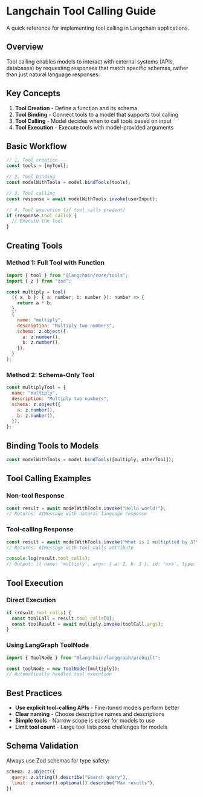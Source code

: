 # Langchain Tool Calling Guide

A quick reference for implementing tool calling in Langchain applications.

## Overview

Tool calling enables models to interact with external systems (APIs, databases) by requesting responses that match specific schemas, rather than just natural language responses.

## Key Concepts

1. **Tool Creation** - Define a function and its schema
2. **Tool Binding** - Connect tools to a model that supports tool calling
3. **Tool Calling** - Model decides when to call tools based on input
4. **Tool Execution** - Execute tools with model-provided arguments

## Basic Workflow

```javascript
// 1. Tool creation
const tools = [myTool];

// 2. Tool binding
const modelWithTools = model.bindTools(tools);

// 3. Tool calling
const response = await modelWithTools.invoke(userInput);

// 4. Tool execution (if tool_calls present)
if (response.tool_calls) {
  // Execute the tool
}
```

## Creating Tools

### Method 1: Full Tool with Function

```javascript
import { tool } from "@langchain/core/tools";
import { z } from "zod";

const multiply = tool(
  ({ a, b }: { a: number; b: number }): number => {
    return a * b;
  },
  {
    name: "multiply",
    description: "Multiply two numbers",
    schema: z.object({
      a: z.number(),
      b: z.number(),
    }),
  }
);
```

### Method 2: Schema-Only Tool

```javascript
const multiplyTool = {
  name: "multiply",
  description: "Multiply two numbers",
  schema: z.object({
    a: z.number(),
    b: z.number(),
  }),
};
```

## Binding Tools to Models

```javascript
const modelWithTools = model.bindTools([multiply, otherTool]);
```

## Tool Calling Examples

### Non-tool Response
```javascript
const result = await modelWithTools.invoke("Hello world!");
// Returns: AIMessage with natural language response
```

### Tool-calling Response
```javascript
const result = await modelWithTools.invoke("What is 2 multiplied by 3?");
// Returns: AIMessage with tool_calls attribute

console.log(result.tool_calls);
// Output: [{ name: 'multiply', args: { a: 2, b: 3 }, id: 'xxx', type: 'tool_call' }]
```

## Tool Execution

### Direct Execution
```javascript
if (result.tool_calls) {
  const toolCall = result.tool_calls[0];
  const toolResult = await multiply.invoke(toolCall.args);
}
```

### Using LangGraph ToolNode
```javascript
import { ToolNode } from "@langchain/langgraph/prebuilt";

const toolNode = new ToolNode([multiply]);
// Automatically handles tool execution
```

## Best Practices

- **Use explicit tool-calling APIs** - Fine-tuned models perform better
- **Clear naming** - Choose descriptive names and descriptions
- **Simple tools** - Narrow scope is easier for models to use
- **Limit tool count** - Large tool lists pose challenges for models

## Schema Validation

Always use Zod schemas for type safety:

```javascript
schema: z.object({
  query: z.string().describe("Search query"),
  limit: z.number().optional().describe("Max results"),
})
```
